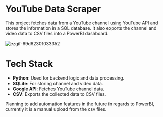 # YouTube Data Scraper

This project fetches data from a YouTube channel using YouTube API and stores the information in a SQL database. It also exports the channel and video data to CSV files into a PowerBI dashboard. 

![ezgif-69d62301033352](https://github.com/user-attachments/assets/7161672c-f374-41a6-984b-6e50951c5243)

# Tech Stack
- **Python**: Used for backend logic and data processing.
- **SQLite**: For storing channel and video data.
- **Google API**: Fetches YouTube channel data.
- **CSV**: Exports the collected data to CSV files.

Planning to add automation features in the future in regards to PowerBI, currently it is a manual upload from the csv files.




